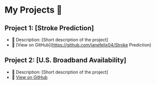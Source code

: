 # My Projects 🚀
## Project 1: [Stroke Prediction]
- 🔹 Description: [Short description of the project]
- 🔹 [View on GitHub](https://github.com/janefelix04/Stroke Prediction)

## Project 2: [U.S. Broadband Availability]
- 🔹 Description: [Short description of the project]
- 🔹 [View on GitHub](https://github.com/your-username/project-name)
